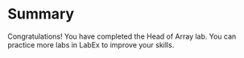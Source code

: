 # Summary

Congratulations! You have completed the Head of Array lab. You can practice more labs in LabEx to improve your skills.
